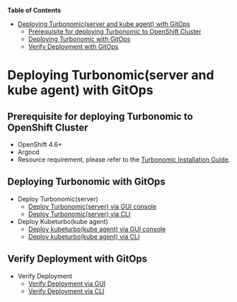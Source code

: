 <!-- START doctoc generated TOC please keep comment here to allow auto update -->
<!-- DON'T EDIT THIS SECTION, INSTEAD RE-RUN doctoc TO UPDATE -->
**Table of Contents**  

- [Deploying Turbonomic(server and kube agent) with GitOps](#deploying-turbonomicserver-and-kube-agent-with-gitops)
  - [Prerequisite for deploying Turbonomic to OpenShift Cluster](#prerequisite-for-deploying-turbonomic-to-openshift-cluster)
  - [Deploying Turbonomic with GitOps](#deploying-turbonomic-with-gitops)
  - [Verify Deployment with GitOps](#verify-deployment-with-gitops)

<!-- END doctoc generated TOC please keep comment here to allow auto update -->

# Deploying Turbonomic(server and kube agent) with GitOps

## Prerequisite for deploying Turbonomic to OpenShift Cluster
- OpenShift 4.6+
- Argocd
- Resource requirement, please refer to the [Turbonomic Installation Guide](https://docs.turbonomic.com/docApp/doc/index.html?config=Install_Pnt#!/Latest_Install/_INSTALL_Topics_XL/TOPIC_Minimum_Requirements_XL.xml).

## Deploying Turbonomic with GitOps 
- Deploy Turbonomic(server)
  - [Deploy Turbonomic(server) via GUI console](docs/Gitops-Turbonomic-Install.md#deploying-turbonomicserver-with-gitops-via-gui-console)
  - [Deploy Turbonomic(server) via CLI](docs/Gitops-Turbonomic-Install.md#deploying-turbonomic-with-gitops-cli) 
- Deploy Kubeturbo(kube agent)
  - [Deploy kubeturbo(kube agent) via GUI console](docs/Gitops-kubeturbo-Install.md#deploying-kubeturbokube-agent-with-gitops-via-gui-console) 
  - [Deploy kubeturbo(kube agent) via CLI](docs/Gitops-kubeturbo-Install.md#deploying-kubeturbokube-agent-with-gitops-cli) 

## Verify Deployment with GitOps
- Verify Deployment
  - [Verify Deployment via GUI](docs/Gitops-verify-deployment.md#verify-deployment-via-gui)
  - [Verify Deployment via CLI](docs/Gitops-verify-deployment.md#verify-deployment-via-cli)
